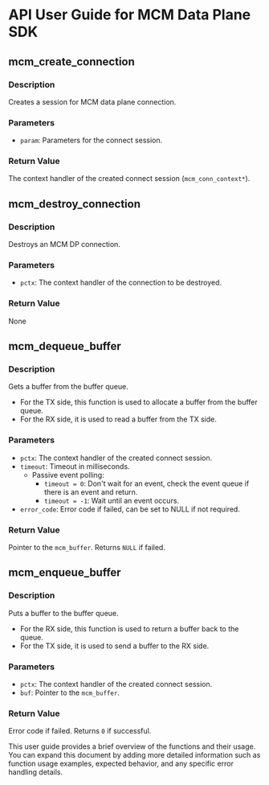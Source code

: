 # API User Guide for MCM Data Plane SDK

## mcm_create_connection

### Description

Creates a session for MCM data plane connection.

### Parameters

- `param`: Parameters for the connect session.

### Return Value

The context handler of the created connect session (`mcm_conn_context*`).

## mcm_destroy_connection

### Description

Destroys an MCM DP connection.

### Parameters

- `pctx`: The context handler of the connection to be destroyed.

### Return Value

None

## mcm_dequeue_buffer

### Description

Gets a buffer from the buffer queue.

- For the TX side, this function is used to allocate a buffer from the buffer queue.
- For the RX side, it is used to read a buffer from the TX side.

### Parameters

- `pctx`: The context handler of the created connect session.
- `timeout`: Timeout in milliseconds.
  - Passive event polling:
    - `timeout = 0`: Don't wait for an event, check the event queue if there is an event and return.
    - `timeout = -1`: Wait until an event occurs.
- `error_code`: Error code if failed, can be set to NULL if not required.

### Return Value

Pointer to the `mcm_buffer`. Returns `NULL` if failed.

## mcm_enqueue_buffer

### Description

Puts a buffer to the buffer queue.

- For the RX side, this function is used to return a buffer back to the queue.
- For the TX side, it is used to send a buffer to the RX side.

### Parameters

- `pctx`: The context handler of the created connect session.
- `buf`: Pointer to the `mcm_buffer`.

### Return Value

Error code if failed. Returns `0` if successful.

This user guide provides a brief overview of the functions and their usage. You can expand this document by adding more detailed information such as function usage examples, expected behavior, and any specific error handling details.
